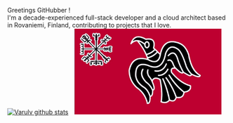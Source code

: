 Greetings GitHubber !  <br/>
I'm a decade-experienced full-stack developer and a cloud architect based in Rovaniemi, Finland, contributing to projects that I love.<br/>
[![Varulv github stats](https://anasgamrani.vercel.app/api?username=Varulv1997&theme=midnight-purple&show_icons=true)](https://github.com/Varulv1997/github-readme-stats)
<img src="https://raw.githubusercontent.com/Varulv1997/Varulv1997/master/Vegv%C3%ADsir.jpg" width="345px">
